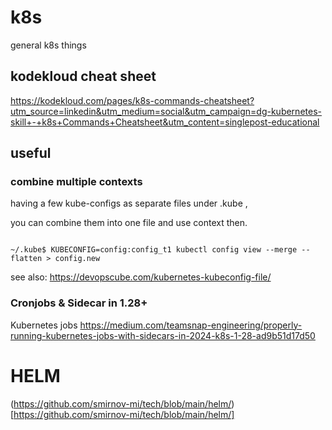 # k8s
general k8s things


## kodekloud cheat sheet

https://kodekloud.com/pages/k8s-commands-cheatsheet?utm_source=linkedin&utm_medium=social&utm_campaign=dg-kubernetes-skill+-+k8s+Commands+Cheatsheet&utm_content=singlepost-educational



## useful



### combine multiple contexts

having a few kube-configs as separate files under .kube ,

you can combine them into one file and use context then.


```

~/.kube$ KUBECONFIG=config:config_t1 kubectl config view --merge --flatten > config.new

```

see also: https://devopscube.com/kubernetes-kubeconfig-file/


### Cronjobs & Sidecar in 1.28+

Kubernetes jobs https://medium.com/teamsnap-engineering/properly-running-kubernetes-jobs-with-sidecars-in-2024-k8s-1-28-ad9b51d17d50


# HELM

(https://github.com/smirnov-mi/tech/blob/main/helm/)[https://github.com/smirnov-mi/tech/blob/main/helm/]



